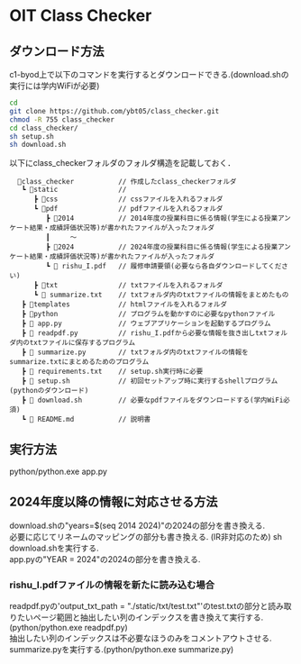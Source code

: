 # OIT Class Checker

## ダウンロード方法

c1-byod上で以下のコマンドを実行するとダウンロードできる.(download.shの実行には学内WiFiが必要)

``` sh
cd
git clone https://github.com/ybt05/class_checker.git
chmod -R 755 class_checker
cd class_checker/
sh setup.sh
sh download.sh
```

以下にclass_checkerフォルダのフォルダ構造を記載しておく．

``` file
  📁class_checker           // 作成したclass_checkerフォルダ
   ┗ 📁static               // 
      ┣ 📁css               // cssファイルを入れるフォルダ
      ┗ 📁pdf               // pdfファイルを入れるフォルダ
         ┣ 📁2014           // 2014年度の授業科目に係る情報(学生による授業アンケート結果・成績評価状況等)が書かれたファイルが入ったフォルダ
         ┃     ～            
         ┣ 📁2024           // 2024年度の授業科目に係る情報(学生による授業アンケート結果・成績評価状況等)が書かれたファイルが入ったフォルダ
         ┗ 📃 rishu_I.pdf   // 履修申請要領(必要なら各自ダウンロードしてください)
      ┣ 📁txt               // txtファイルを入れるフォルダ
      ┗ 📃 summarize.txt    // txtフォルダ内のtxtファイルの情報をまとめたもの
   ┣ 📁templates            // htmlファイルを入れるフォルダ
   ┣ 📁python               // プログラムを動かすのに必要なpythonファイル
   ┣ 📃 app.py              // ウェブアプリケーションを起動するプログラム
   ┣ 📃 readpdf.py          // rishu_I.pdfから必要な情報を抜き出しtxtフォルダ内のtxtファイルに保存するプログラム
   ┣ 📃 summarize.py        // txtフォルダ内のtxtファイルの情報をsummarize.txtにまとめるためのプログラム
   ┣ 📃 requirements.txt    // setup.sh実行時に必要
   ┣ 📃 setup.sh            // 初回セットアップ時に実行するshellプログラム(pythonのダウンロード)
   ┣ 📃 download.sh         // 必要なpdfファイルをダウンロードする(学内WiFi必須)
   ┗ 📃 README.md           // 説明書
```

## 実行方法

python/python.exe app.py

## 2024年度以降の情報に対応させる方法

download.shの"years=$(seq 2014 2024)"の2024の部分を書き換える.  
必要に応じてリネームのマッピングの部分も書き換える.  (IR非対応のため)
sh download.shを実行する.  
app.pyの"YEAR = 2024"の2024の部分を書き換える.  

### rishu_I.pdfファイルの情報を新たに読み込む場合  
readpdf.pyの'output_txt_path = "./static/txt/test.txt"'のtest.txtの部分と読み取りたいページ範囲と抽出したい列のインデックスを書き換えて実行する.(python/python.exe readpdf.py)  
抽出したい列のインデックスは不必要なほうのみをコメントアウトさせる.  
summarize.pyを実行する.(python/python.exe summarize.py)  



